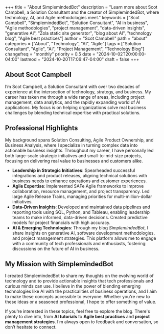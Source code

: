 +++
title = "About SimplemindedBot"
description = "Learn more about Scot Campbell, a Solution Consultant and the creator of SimplemindedBot, where technology, AI, and Agile methodologies meet."
keywords = ["Scot Campbell", "SimplemindedBot", "Solution Consultant", "AI in business", "Agile methodologies", "project management", "data-driven insights", "generative AI", "Zola static site generator", "blog about AI", "technology blog", "Agile best practices"]
author = "Scot Campbell"
path = "about"
categories = ["About", "Technology", "AI", "Agile"]
tags = ["Solution Consultant", "Agile", "AI", "Project Management", "Technology Blog"]
changefreq = "monthly"
priority = 0.5
date = "2024-10-02T20:00:00-04:00"
lastmod = "2024-10-20T17:06:47-04:00"
draft = false
+++

## About Scot Campbell

I’m Scot Campbell, a Solution Consultant with over two decades of experience at the intersection of technology, strategy, and business. My career has taken me through a wide range of areas, including project management, data analytics, and the rapidly expanding world of AI applications. My focus is on helping organizations solve real business challenges by blending technical expertise with practical solutions.

## Professional Highlights

My background spans Solution Consulting, Agile Product Ownership, and Business Analysis, where I specialize in turning complex data into actionable business insights. Throughout my career, I have personally led both large-scale strategic initiatives and small-to-mid-size projects, focusing on delivering real value to businesses and customers alike.

- **Leadership in Strategic Initiatives**: Spearheaded successful integrations and product releases, aligning technical solutions with business needs to enhance operations and customer experiences.
- **Agile Expertise**: Implemented SAFe Agile frameworks to improve collaboration, resource management, and project transparency. Led large Agile Release Trains, managing priorities for multi-million-dollar initiatives.
- **Data-Driven Insights**: Developed and maintained data pipelines and reporting tools using SQL, Python, and Tableau, enabling leadership teams to make informed, data-driven decisions. Created predictive models for project financials with high accuracy.
- **AI & Emerging Technologies**: Through my blog *SimplemindedBot*, I share insights on generative AI, software development methodologies, and project management strategies. This platform allows me to engage with a community of tech professionals and enthusiasts, fostering discussions on the future of AI in business.

## My Mission with SimplemindedBot

I created SimplemindedBot to share my thoughts on the evolving world of technology and to provide actionable insights that tech professionals and curious minds can use. I believe in the power of blending emerging technologies like AI with the practicalities of business operations, and I aim to make these concepts accessible to everyone. Whether you're new to these ideas or a seasoned professional, I hope to offer something of value.

If you're interested in these topics, feel free to explore the blog. There's plenty to dive into, from **AI tutorials** to **Agile best practices** and **project management strategies**. I’m always open to feedback and conversation, so don’t hesitate to connect.
